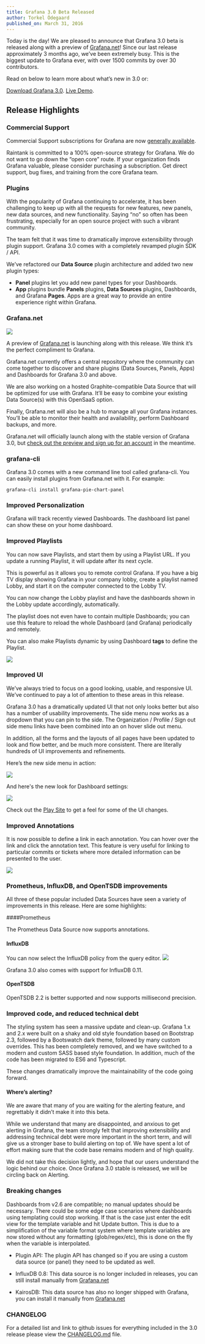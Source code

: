 ```yaml
---
title: Grafana 3.0 Beta Released
author: Torkel Ödegaard
published_on: March 31, 2016
---
```


Today is the day! We are pleased to announce that Grafana 3.0 beta
is released along with a preview of [Grafana.net](http://grafana.net)! Since our last release
approximately 3 months ago, we’ve been extremely busy. This is the biggest
update to Grafana ever, with over 1500 commits by over 30 contributors.

Read on below to learn more about what’s new in 3.0 or:

<div class="text-center">
<a class="button secondary radius" href="/download">Download Grafana 3.0</a>.
<a class="button primary radius" href="http://play.grafana.org" target="_blank">Live Demo</a>.
</div>


## Release Highlights

### Commercial Support

Commercial Support subscriptions for Grafana are now [generally available](https://grafana.net/support/plans/).

Raintank is committed to a 100% open-source strategy for Grafana. We
do not want to go down the “open core” route. If your organization
finds Grafana valuable, please consider purchasing a subscription. Get
direct support, bug fixes, and training from the core Grafana team.

### Plugins

With the popularity of Grafana continuing to accelerate, it has been
challenging to keep up with all the requests for new features, new
panels, new data sources, and new functionality. Saying “no” so often
has been frustrating, especially for an open source project with such
a vibrant community.

The team felt that it was time to dramatically improve extensibility
through plugin support. Grafana 3.0 comes with a completely revamped
plugin SDK / API.

We’ve refactored our **Data Source** plugin architecture and added
two new plugin types:

* **Panel** plugins let you add new panel types for your Dashboards.
* **App** plugins bundle **Panels** plugins, **Data Sources** plugins,
Dashboards, and Grafana **Pages**. Apps are a great way to provide an
entire experience right within Grafana.

### Grafana.net

<img src="/assets/img/blog/v3.0/grafana_net_tour.png">

A preview of [Grafana.net](http://grafana.net) is launching along with this release. We
think it’s the perfect compliment to Grafana.

Grafana.net currently offers a central repository where the community
can come together to discover and share plugins (Data Sources, Panels,
Apps) and Dashboards for Grafana 3.0 and above.

We are also working on a hosted Graphite-compatible Data Source that
will be optimized for use with Grafana. It’ll be easy to combine your
existing Data Source(s) with this OpenSaaS option.

Finally, Grafana.net will also be a hub to manage all your Grafana
instances. You’ll be able to monitor their health and availability,
perform Dashboard backups, and more.

Grafana.net will officially launch along with the stable version of
Grafana 3.0, but <a href=http://www.grafana.net>check out the preview
and sign up for an account</a> in the meantime.


### grafana-cli

Grafana 3.0 comes with a new command line tool called grafana-cli. You
can easily install plugins from Grafana.net with it. For
example:


```
grafana-cli install grafana-pie-chart-panel
```

### Improved Personalization

Grafana will track recently viewed Dashboards. The dashboard list
panel can show these on your home dashboard.

### Improved Playlists

You can now save Playlists, and start them by using a Playlist URL. If
you update a running Playlist, it will update after its next cycle.

This is powerful as it allows you to remote control Grafana. If you
have a big TV display showing Grafana in your company lobby, create a
playlist named Lobby, and start it on the computer connected to the
Lobby TV.

You can now change the Lobby playlist and have the dashboards shown in
the Lobby update accordingly, automatically.

The playlist does not even have to contain multiple Dashboards; you
can use this feature to reload the whole Dashboard (and Grafana)
periodically and remotely.

You can also make Playlists dynamic by using Dashboard **tags** to
define the Playlist.

<img src="/assets/img/v3/playlist.png">

### Improved UI

We’ve always tried to focus on a good looking, usable, and responsive
UI. We’ve continued to pay a lot of attention to these areas in this
release.

Grafana 3.0 has a dramatically updated UI that not only looks better
but also has a number of usability improvements. The side menu now
works as a dropdown that you can pin to the side. The Organization /
Profile / Sign out side menu links have been combined into an on hover
slide out menu.

In addition, all the forms and the layouts of all pages have been
updated to look and flow better, and be much more consistent. There
are literally hundreds of UI improvements and refinements.

Here’s the new side menu in action:

<img src="/assets/img/v3/menu.gif">

And here's the new look for Dashboard settings:

<img src="/assets/img/v3/dashboard_settings.png">

Check out the <a href="http://play.grafana.org" target="_blank">Play
Site</a> to get a feel for some of the UI changes.

### Improved Annotations

It is now possible to define a link in each annotation. You can hover
over the link and click the annotation text. This feature is very
useful for linking to particular commits or tickets where more
detailed information can be presented to the user.

<img src="/assets/img/v3/annotation_links.gif">

### Prometheus, InfluxDB, and OpenTSDB improvements

All three of these popular included Data Sources have seen a variety
of improvements in this release. Here are some highlights:

####Prometheus

The Prometheus Data Source now supports annotations.

#### InfluxDB

You can now select the InfluxDB policy from the query editor.
<img src="/assets/img/v3/influxdb_policy.png">

Grafana 3.0 also comes with support for InfluxDB 0.11.

#### OpenTSDB

OpenTSDB 2.2 is better supported and now supports millisecond precision.

### Improved code, and reduced technical debt

The styling system has seen a massive update and clean-up. Grafana 1.x
and 2.x were built on a shaky and old style foundation based on
Bootstrap 2.3, followed by a Bootswatch dark theme, followed by many
custom overrides. This has been completely removed, and we have
switched to a modern and custom SASS based style foundation. In
addition, much of the code has been migrated to ES6 and Typescript.

These changes dramatically improve the maintainability  of the code
going forward.

#### Where’s alerting?

We are aware that many of you are waiting for the alerting feature,
and regrettably it didn’t make it into this beta.

While we understand that many are disappointed, and anxious to get
alerting in Grafana, the team strongly felt that improving
extensibility and addressing technical debt were more important in the
short term, and will give us a stronger base to build alerting on top
of. We have spent a lot of effort making sure that the code base
remains modern and of high quality.

We did not take this decision lightly, and hope that our users
understand the logic behind our choice. Once Grafana 3.0 stable is
released, we will be circling back on Alerting.

### Breaking changes

Dashboards from v2.6 are compatible; no manual updates should be necessary. There could
be some edge case scenarios where dashboards using templating could stop working.
If that is the case just enter the edit view for the template variable and hit Update button.
This is due to a simplification of the variable format system where template variables are
now stored without any formatting (glob/regex/etc), this is done on the fly when the
variable is interpolated.

* Plugin API: The plugin API has changed so if you are using a custom
data source (or panel) they need to be updated as well.

* InfluxDB 0.8: This data source is no longer included in releases,
you can still install manually from [Grafana.net](http://grafana.net)

* KairosDB: This data source has also no longer shipped with Grafana,
you can install it manually from [Grafana.net](http://grafana.net)

### CHANGELOG

For a detailed list and link to github issues for everything included
in the 3.0 release please view the
[CHANGELOG.md](https://github.com/grafana/grafana/blob/master/CHANGELOG.md)
file.
